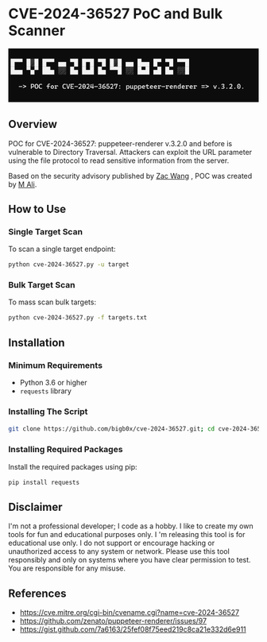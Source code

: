 # CVE-2024-36527 PoC and Bulk Scanner
![Banner](screens/screen.jpg)

## Overview

POC for CVE-2024-36527: puppeteer-renderer v.3.2.0 and before is vulnerable to Directory Traversal. Attackers can exploit the URL parameter using the file protocol to read sensitive information from the server.

Based on the security advisory published by [Zac Wang](https://gist.github.com/7a6163/25fef08f75eed219c8ca21e332d6e911) , POC was created by [M Ali](https://x.com/MohamedNab1l).

## How to Use

### Single Target Scan

To scan a single target endpoint:
```sh
python cve-2024-36527.py -u target
```

### Bulk Target Scan
To mass scan bulk targets:
```sh
python cve-2024-36527.py -f targets.txt
```

## Installation

### Minimum Requirements

- Python 3.6 or higher
- `requests` library

### Installing The Script

```sh
git clone https://github.com/bigb0x/cve-2024-36527.git; cd cve-2024-36527
```

### Installing Required Packages

Install the required packages using pip:

```sh
pip install requests
```

## Disclaimer

I'm not a professional developer; I code as a hobby. I like to create my own tools for fun and educational purposes only. I 'm releasing this tool is for educational use only. I do not support or encourage hacking or unauthorized access to any system or network. Please use this tool responsibly and only on systems where you have clear permission to test. You are responsible for any misuse.

## References

- https://cve.mitre.org/cgi-bin/cvename.cgi?name=cve-2024-36527
- https://github.com/zenato/puppeteer-renderer/issues/97
- https://gist.github.com/7a6163/25fef08f75eed219c8ca21e332d6e911
